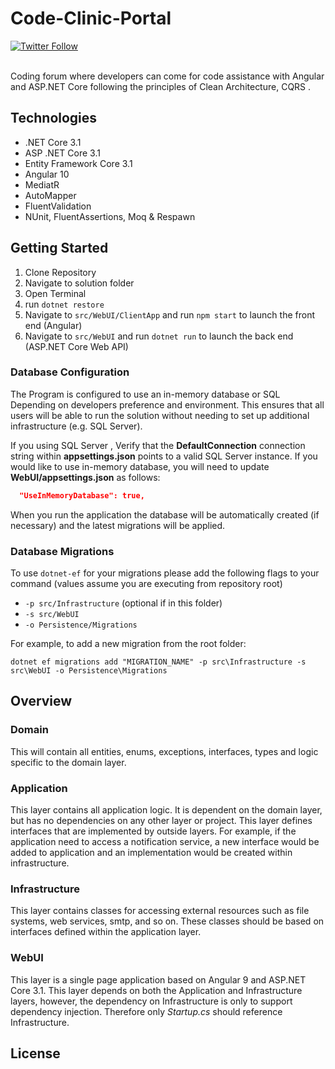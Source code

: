 # Code-Clinic-Portal

[![Twitter Follow](https://img.shields.io/twitter/follow/hnicolus.svg?style=social&label=Follow)](https://twitter.com/hnicolus)

<br/>
Coding forum where developers can come for code assistance  with Angular and ASP.NET Core following the principles of Clean Architecture, CQRS . 

## Technologies

* .NET Core 3.1
* ASP .NET Core 3.1
* Entity Framework Core 3.1
* Angular 10
* MediatR
* AutoMapper
* FluentValidation
* NUnit, FluentAssertions, Moq & Respawn

## Getting Started

1. Clone Repository
2. Navigate to solution folder 
3. Open Terminal 
4. run `dotnet restore`
6. Navigate to `src/WebUI/ClientApp` and run `npm start` to launch the front end (Angular)
7. Navigate to `src/WebUI` and run `dotnet run` to launch the back end (ASP.NET Core Web API)

### Database Configuration

The Program is configured to use an in-memory database or SQL Depending on developers preference and environment. This ensures that all users will be able to run the solution without needing to set up additional infrastructure (e.g. SQL Server).

If you using SQL Server , Verify that the **DefaultConnection** connection string within **appsettings.json** points to a valid SQL Server instance. 
If you would like to use in-memory database, you will need to update **WebUI/appsettings.json** as follows:

```json
  "UseInMemoryDatabase": true,
```

When you run the application the database will be automatically created (if necessary) and the latest migrations will be applied.

### Database Migrations

To use `dotnet-ef` for your migrations please add the following flags to your command (values assume you are executing from repository root)

* `-p src/Infrastructure` (optional if in this folder)
* `-s src/WebUI`
* `-o Persistence/Migrations`

For example, to add a new migration from the root folder:

 `dotnet ef migrations add "MIGRATION_NAME" -p src\Infrastructure -s src\WebUI -o Persistence\Migrations`

## Overview

### Domain

This will contain all entities, enums, exceptions, interfaces, types and logic specific to the domain layer.

### Application

This layer contains all application logic. It is dependent on the domain layer, but has no dependencies on any other layer or project. This layer defines interfaces that are implemented by outside layers. For example, if the application need to access a notification service, a new interface would be added to application and an implementation would be created within infrastructure.

### Infrastructure

This layer contains classes for accessing external resources such as file systems, web services, smtp, and so on. These classes should be based on interfaces defined within the application layer.

### WebUI

This layer is a single page application based on Angular 9 and ASP.NET Core 3.1. This layer depends on both the Application and Infrastructure layers, however, the dependency on Infrastructure is only to support dependency injection. Therefore only *Startup.cs* should reference Infrastructure.


## License
